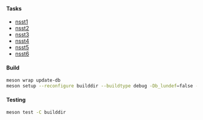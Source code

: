 #### Tasks

- [nsst1](https://github.com/nieroku/syspro-cpp/tree/nstt1/nstt1)
- [nsst2](https://github.com/nieroku/syspro-cpp/tree/main/nstt2)
- [nsst3](https://github.com/nieroku/syspro-cpp/tree/nsst3/nstt1)
- [nsst4](https://github.com/nieroku/syspro-cpp/tree/main/nstt1)
- [nsst5](https://github.com/nieroku/syspro-cpp/tree/main/nstt5)
- [nsst6](https://github.com/nieroku/syspro-cpp/tree/main/nstt6)

#### Build

```sh
meson wrap update-db
meson setup --reconfigure builddir --buildtype debug -Db_lundef=false -Db_sanitize=address,undefined
```

#### Testing

```sh
meson test -C builddir
```
